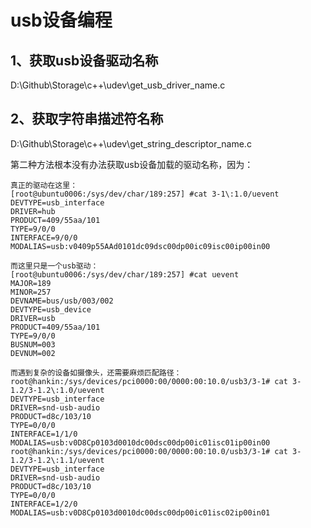 # usb设备编程

## 1、获取usb设备驱动名称
D:\Github\Storage\c++\udev\get_usb_driver_name.c

## 2、获取字符串描述符名称
D:\Github\Storage\c++\udev\get_string_descriptor_name.c

第二种方法根本没有办法获取usb设备加载的驱动名称，因为：
```
真正的驱动在这里：
[root@ubuntu0006:/sys/dev/char/189:257] #cat 3-1\:1.0/uevent
DEVTYPE=usb_interface
DRIVER=hub
PRODUCT=409/55aa/101
TYPE=9/0/0
INTERFACE=9/0/0
MODALIAS=usb:v0409p55AAd0101dc09dsc00dp00ic09isc00ip00in00

而这里只是一个usb驱动：
[root@ubuntu0006:/sys/dev/char/189:257] #cat uevent
MAJOR=189
MINOR=257
DEVNAME=bus/usb/003/002
DEVTYPE=usb_device
DRIVER=usb
PRODUCT=409/55aa/101
TYPE=9/0/0
BUSNUM=003
DEVNUM=002

而遇到复杂的设备如摄像头，还需要麻烦匹配路径：
root@hankin:/sys/devices/pci0000:00/0000:00:10.0/usb3/3-1# cat 3-1.2/3-1.2\:1.0/uevent
DEVTYPE=usb_interface
DRIVER=snd-usb-audio
PRODUCT=d8c/103/10
TYPE=0/0/0
INTERFACE=1/1/0
MODALIAS=usb:v0D8Cp0103d0010dc00dsc00dp00ic01isc01ip00in00
root@hankin:/sys/devices/pci0000:00/0000:00:10.0/usb3/3-1# cat 3-1.2/3-1.2\:1.1/uevent
DEVTYPE=usb_interface
DRIVER=snd-usb-audio
PRODUCT=d8c/103/10
TYPE=0/0/0
INTERFACE=1/2/0
MODALIAS=usb:v0D8Cp0103d0010dc00dsc00dp00ic01isc02ip00in01
```


